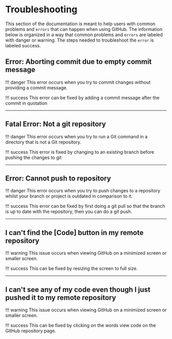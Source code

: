 # Troubleshooting

This section of the documentation is meant to help users with common problems and `errors` that can happen when using GitHub. The information below is organized in a way that common problems and `errors` are labeled with danger or warning. The steps needed to troubleshoot the `error` is labeled success.

## Error: Aborting commit due to empty commit message

!!! danger
       This error occurs when you try to commit changes without providing a commit message.

!!! success
        This error can be fixed by adding a commit message after the commit in quotation

-------------------------------------------------------------------------

## Fatal Error: Not a git repository

!!! danger
        This error occurs when you try to run a Git command in a directory that is not a Git repository.

!!! success
        This error is fixed by changing to an existing branch before pushing the changes to git

-------------------------------------------------------------------------

## Error: Cannot push to repository

!!! danger
       This error occurs when you try to push changes to a repository whilst your branch or project is outdated in comparison to it.

!!! success
        This error can be fixed by first doing a git pull so that the branch is up to date with the repository, then you can do a git push.

-------------------------------------------------------------------------

## I can't find the [Code] button in my remote repository

!!! warning
       This issue occurs when viewing GitHub on a minimized screen or smaller screen.

!!! success
        This can be fixed by resizing the screen to full size.

-------------------------------------------------------------------------

## I can't see any of my code even though I just pushed it to my remote repository

!!! warning
       This issue occurs when viewing GitHub on a minimized screen or smaller screen.

!!! success
        This  can be fixed by clicking on the words view code on the GitHub repository page.
